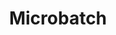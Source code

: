 ---
title: "Microbatch"
description: "This is an introduction on microbatch and how it works in dbt."
id: "microbatch"
---